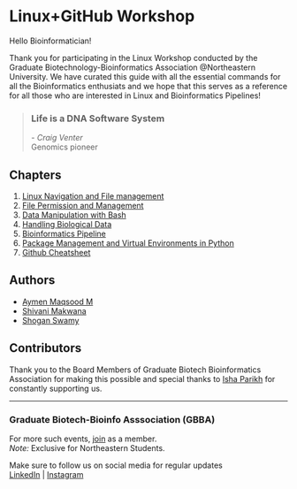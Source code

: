 # Linux+GitHub Workshop

Hello Bioinformatician!

Thank you for participating in the Linux Workshop conducted by the Graduate Biotechnology-Bioinformatics Association @Northeastern University. We have curated this guide with all the essential commands for all the Bioinformatics enthusiats and we hope that this serves as a reference for all those who are interested in Linux and Bioinformatics Pipelines!

> ### Life is a DNA Software System
> \- *Craig Venter*\
> Genomics pioneer

## Chapters

1.  [Linux Navigation and File management](./chapters/1_linux_navigation.md)
2.  [File Permission and Management](./chapters/2_file_permission.md)
3.  [Data Manipulation with Bash](./chapters/3_data_manipulation.md)
4.  [Handling Biological Data](./chapters/4_handling_biological_data_fasta_fastq.md)
5.  [Bioinformatics Pipeline](./chapters/5_bioinformatics_pipelines.md)
6.  [Package Management and Virtual Environments in Python](./chapters/6_package_management.md)
7.  [Github Cheatsheet](./chapters/git_Tutorial.md)



## Authors

-   [Aymen Maqsood M](https://github.com/mulbagalamaq)
-   [Shivani Makwana](https://github.com/vanii8)
-   [Shogan Swamy](https://github.com/swamyshogan)

## Contributors

Thank you to the Board Members of Graduate Biotech Bioinformatics Association for making this possible and special thanks to [Isha Parikh](https://github.com/isha2106) for constantly supporting us.

---

### Graduate Biotech-Bioinfo Asssociation (GBBA)

For more such events, [join](https://neu.campuslabs.com/engage/organization/na) as a member.\
*Note:* Exclusive for Northeastern Students.

Make sure to follow us on social media for regular updates\
[LinkedIn](https://www.linkedin.com/in/gbba-neu) \| [Instagram](https://www.instagram.com/gbba_neu)
